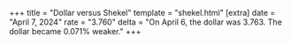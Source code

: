 +++
title = "Dollar versus Shekel"
template = "shekel.html"
[extra]
date = "April  7, 2024"
rate = "3.760"
delta = "On April  6, the dollar was 3.763. The dollar became 0.071% weaker."
+++
